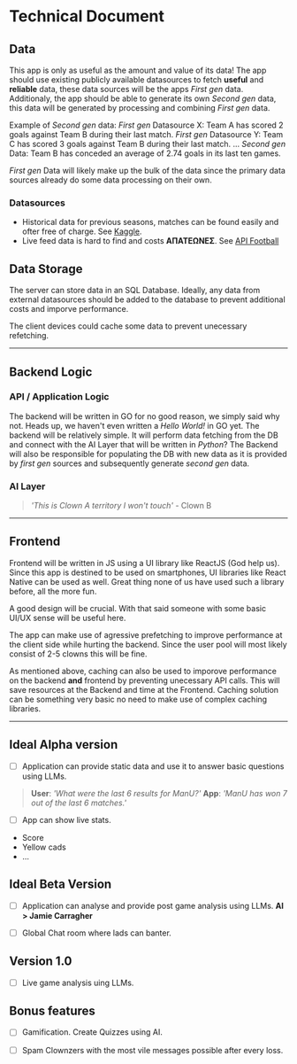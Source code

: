 # Technical Document

## Data

This app is only as useful as the amount and value of its data! The app should use existing publicly available datasources to fetch **useful** and **reliable** data, these data sources will be the apps *First gen* data. Additionaly, the app should be able to generate its own *Second gen* data, this data will be generated by processing and combining *First gen* data.

Example of *Second gen* data:
*First gen* Datasource X: Team A has scored 2 goals against Team B during their last match.
*First gen* Datasource Y: Team C has scored 3 goals against Team B during their last match.
...
*Second gen* Data: Team B has conceded an average of 2.74 goals in its last ten games.

*First gen* Data will likely make up the bulk of the data since the primary data sources already do some data processing on their own.

### Datasources

- Historical data for previous seasons, matches can be found easily and ofter free of charge. See [Kaggle](https://www.kaggle.com/datasets/marcohuiii/english-premier-league-epl-match-data-2000-2025).
- Live feed data is hard to find and costs **ΑΠΑΤΕΩΝΕΣ**. See [API Football](https://www.api-football.com/)

## Data Storage

The server can store data in an SQL Database. Ideally, any data from external datasources should be added to the database to prevent additional costs and imporve performance.

The client devices could cache some data to prevent unecessary refetching.

***

## Backend Logic

### API / Application Logic

The backend will be written in GO for no good reason, we simply said why not. Heads up, we haven't even written a *Hello World!* in GO yet.
The backend will be relatively simple. It will perform data fetching from the DB and connect with the AI Layer that will be written in *Python*?
The Backend will also be responsible for populating the DB with new data as it is provided by *first gen* sources and subsequently generate *second gen* data.

### AI Layer

>*'This is Clown A territory I won't touch'* - Clown B

***

## Frontend

Frontend will be written in JS using a UI library like ReactJS (God help us). Since this app is destined to be used on smartphones, UI libraries like React Native can be used as well. Great thing none of us have used such a library before, all the more fun.

A good design will be crucial. With that said someone with some basic UI/UX sense will be useful here.

The app can make use of agressive prefetching to improve performance at the client side while hurting the backend. Since the user pool will most likely consist of 2-5 clowns this will be fine.

As mentioned above, caching can also be used to imporove performance on the backend **and** frontend by preventing unecessary API calls. This will save resources at the Backend and time at the Frontend. Caching solution can be something very basic no need to make use of complex caching libraries.

***

## Ideal Alpha version

- [ ] Application can provide static data and use it to answer basic questions using LLMs.

> **User**: *'What were the last 6 results for ManU?'*
> **App**: *'ManU has won 7 out of the last 6 matches.'*

- [ ] App can show live stats.
- Score
- Yellow cads
- ...

## Ideal Beta Version

- [ ] Application can analyse and provide post game analysis using LLMs. **AI > Jamie Carragher**

- [ ] Global Chat room where lads can banter.

## Version 1.0

- [ ] Live game analysis uing LLMs.

## Bonus features

- [ ] Gamification. Create Quizzes using AI.

- [ ] Spam Clownzers with the most vile messages possible after every loss.
